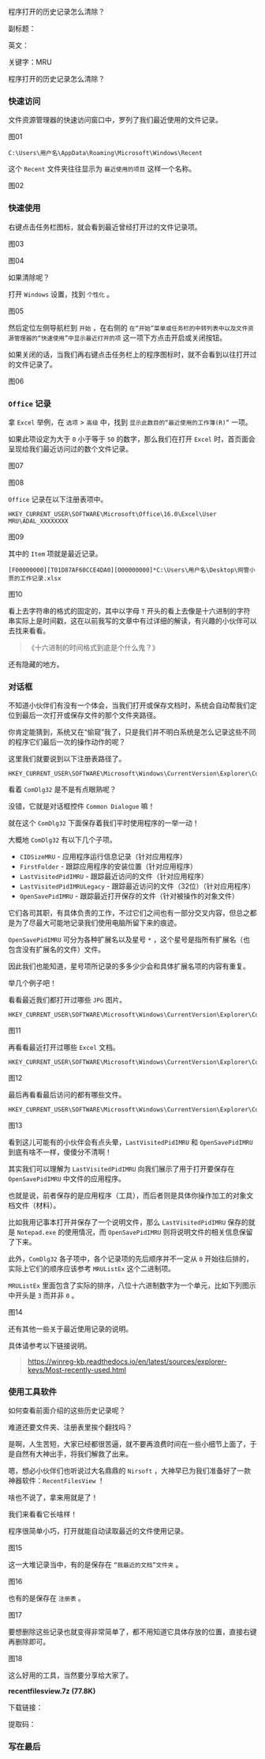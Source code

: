 程序打开的历史记录怎么清除？

副标题：

英文：

关键字：MRU



程序打开的历史记录怎么清除？



### 快速访问

文件资源管理器的快速访问窗口中，罗列了我们最近使用的文件记录。

图01



```
C:\Users\用户名\AppData\Roaming\Microsoft\Windows\Recent
```

这个 `Recent` 文件夹往往显示为 `最近使用的项目` 这样一个名称。

图02



### 快速使用



右键点击任务栏图标，就会看到最近曾经打开过的文件记录项。

图03

图04



如果清除呢？

打开 `Windows` 设置，找到 `个性化` 。

图05



然后定位左侧导航栏到 `开始` ，在右侧的 `在“开始”菜单或任务栏的中转列表中以及文件资源管理器的“快速使用”中显示最近打开的项` 这一项下方点击开启或关闭按钮。

如果关闭的话，当我们再右键点击任务栏上的程序图标时，就不会看到以往打开过的文件记录了。

图06





### `Office` 记录

拿 `Excel` 举例，在 `选项` > `高级` 中，找到 `显示此数目的“最近使用的工作簿(R)”` 一项。

如果此项设定为大于 `0` 小于等于 `50` 的数字，那么我们在打开 `Excel` 时，首页面会呈现给我们最近访问过的数个文件记录。

图07

图08



`Office` 记录在以下注册表项中。

```
HKEY_CURRENT_USER\SOFTWARE\Microsoft\Office\16.0\Excel\User MRU\ADAL_XXXXXXXX
```

图09



其中的 `Item` 项就是最近记录。

```
[F00000000][T01D87AF60CCE4DA0][O00000000]*C:\Users\用户名\Desktop\网管小贾的工作记录.xlsx
```

图10



看上去字符串的格式的固定的，其中以字母 `T` 开头的看上去像是十六进制的字符串实际上是时间戳，这在以前我写的文章中有过详细的解读，有兴趣的小伙伴可以去找来看看。

> 《十六进制的时间格式到底是个什么鬼？》





还有隐藏的地方。

### 对话框

不知道小伙伴们有没有一个体会，当我们打开或保存文档时，系统会自动帮我们定位到最后一次打开或保存文件的那个文件夹路径。

你肯定能猜到，系统又在“偷窥”我了，只是我们并不明白系统是怎么记录这些不同的程序它们最后一次的操作动作的呢？

这里我们就要说到以下注册表路径了。

```
HKEY_CURRENT_USER\SOFTWARE\Microsoft\Windows\CurrentVersion\Explorer\ComDlg32
```



看着 `ComDlg32` 是不是有点眼熟呢？

没错，它就是对话框控件 `Common Dialogue` 嘛！

就在这个 `ComDlg32` 下面保存着我们平时使用程序的一举一动！



大概地 `ComDlg32` 有以下几个子项。

* `CIDSizeMRU` -  应用程序运行信息记录（针对应用程序）
* `FirstFolder` -  跟踪应用程序的安装位置（针对应用程序）
* `LastVisitedPidIMRU` - 跟踪最近访问的文件（针对应用程序）
* `LastVisitedPidIMRULegacy` - 跟踪最近访问的文件（32位）（针对应用程序）
* `OpenSavePidIMRU` - 跟踪最近打开保存的文件（针对被操作的对象文件）



它们各司其职，有具体负责的工作，不过它们之间也有一部分交叉内容，但总之都是为了尽最大可能地记录我们使用电脑所留下来的痕迹。



`OpenSavePidIMRU` 可分为各种扩展名以及星号 `*` ，这个星号是指所有扩展名（也包含没有扩展名的文件）文件。

因此我们也能知道，星号项所记录的多多少少会和具体扩展名项的内容有重复。

举几个例子吧！



看看最近我们都打开过哪些 `JPG` 图片。

```
HKEY_CURRENT_USER\SOFTWARE\Microsoft\Windows\CurrentVersion\Explorer\ComDlg32\OpenSavePidIMRU\JPG
```

图11



再看看最近打开过哪些 `Excel` 文档。

```
HKEY_CURRENT_USER\SOFTWARE\Microsoft\Windows\CurrentVersion\Explorer\ComDlg32\OpenSavePidIMRU\xlsx
```

图12



最后再看看最后访问的都有哪些文件。

```
HKEY_CURRENT_USER\SOFTWARE\Microsoft\Windows\CurrentVersion\Explorer\ComDlg32\LastVisitedPidIMRU
```

图13



看到这儿可能有的小伙伴会有点头晕，`LastVisitedPidIMRU` 和 `OpenSavePidIMRU` 到底有啥不一样，傻傻分不清啊！

其实我们可以理解为 `LastVisitedPidIMRU` 向我们展示了用于打开要保存在 `OpenSavePidIMRU` 中文件的应用程序。

也就是说，前者保存的是应用程序（工具），而后者则是具体你操作加工的对象文档文件（材料）。

比如我用记事本打开并保存了一个说明文件，那么 `LastVisitedPidIMRU` 保存的就是 `Notepad.exe` 的使用情况，而 `OpenSavePidIMRU` 则将说明文件的相关信息保留了下来。



此外，`ComDlg32` 各子项中，各个记录项的先后顺序并不一定从 `0` 开始往后排的，实际上它们的顺序应该参考 `MRUListEx` 这个二进制项。

`MRUListEx` 里面包含了实际的排序，八位十六进制数字为一个单元，比如下列图示中开头是 `3` 而并非 `0` 。

图14



还有其他一些关于最近使用记录的说明。

具体请参考以下链接说明。

> https://winreg-kb.readthedocs.io/en/latest/sources/explorer-keys/Most-recently-used.html



### 使用工具软件

如何查看前面介绍的这些历史记录呢？

难道还要文件夹、注册表里挨个翻找吗？

是啊，人生苦短，大家已经都很苦逼，就不要再浪费时间在一些小细节上面了，于是自然有大神出手，将我们解救了出来。

嗯，想必小伙伴们也听说过大名鼎鼎的 `Nirsoft` ，大神早已为我们准备好了一款神器软件：`RecentFilesView` ！

啥也不说了，拿来用就是了！

我们来看看它长啥样！



程序很简单小巧，打开就能自动读取最近的文件使用记录。

图15



这一大堆记录当中，有的是保存在 `“我最近的文档”文件夹` 。

图16



也有的是保存在 `注册表` 。

图17



要想删除这些记录也就变得非常简单了，都不用知道它具体存放的位置，直接右键再删除即可。

图18



这么好用的工具，当然要分享给大家了。



**recentfilesview.7z (77.8K)**

下载链接：

提取码：



### 写在最后







